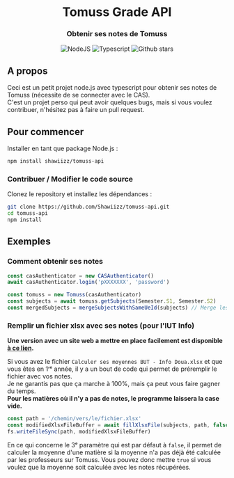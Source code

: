 <div align="center">
  <h1 align="center">Tomuss Grade API</h1>

### Obtenir ses notes de Tomuss
![NodeJS](https://img.shields.io/badge/node.js-43853D?style=for-the-badge&logo=node.js&logoColor=white)
![Typescript](https://img.shields.io/badge/typescript-007ACC?style=for-the-badge&logo=typescript&logoColor=white)
![Github stars](https://img.shields.io/github/stars/MohistMC/Website?style=for-the-badge)
</div>

## A propos

Ceci est un petit projet node.js avec typescript pour obtenir ses notes de Tomuss (nécessite de se connecter avec le CAS).    
C'est un projet perso qui peut avoir quelques bugs, mais si vous voulez contribuer, n'hésitez pas à faire un pull request.

## Pour commencer
Installer en tant que package Node.js :
```bash
npm install shawiizz/tomuss-api
```

### Contribuer / Modifier le code source
Clonez le repository et installez les dépendances :

```bash
git clone https://github.com/Shawiizz/tomuss-api.git
cd tomuss-api
npm install
```

## Exemples

### Comment obtenir ses notes
```typescript
const casAuthenticator = new CASAuthenticator()
await casAuthenticator.login('pXXXXXXX', 'password')

const tomuss = new Tomuss(casAuthenticator)
const subjects = await tomuss.getSubjects(Semester.S1, Semester.S2)
const mergedSubjects = mergeSubjectsWithSameUeId(subjects) // Merge les matières qui ont le même id d'UE (pas obligatoire)
```

### Remplir un fichier xlsx avec ses notes (pour l'IUT Info)

<strong>Une version avec un site web a mettre en place facilement est disponible [à ce lien](https://github.com/Shawiizz/tomuss-api/tree/website).</strong>  

Si vous avez le fichier `Calculer ses moyennes BUT - Info Doua.xlsx` et que vous êtes en 1ʳᵉ année, il y a un bout de code qui permet de préremplir le fichier avec vos notes.     
Je ne garantis pas que ça marche à 100%, mais ça peut vous faire gagner du temps.   
<strong>Pour les matières où il n'y a pas de notes, le programme laissera la case vide.</strong>

```typescript
const path = '/chemin/vers/le/fichier.xlsx'
const modifiedXlsxFileBuffer = await fillXlsxFile(subjects, path, false)
fs.writeFileSync(path, modifiedXlsxFileBuffer)
```

En ce qui concerne le 3ᵉ paramètre qui est par défaut à `false`, il permet de calculer la moyenne d'une matière si la moyenne n'a pas déjà été calculée par les professeurs sur Tomuss. Vous pouvez donc mettre `true` si vous voulez que la moyenne soit calculée avec les notes récupérées.
